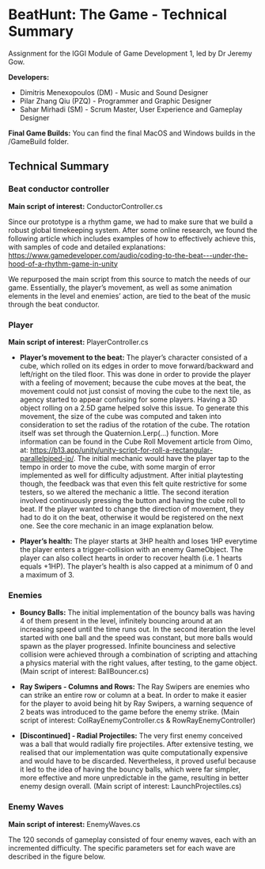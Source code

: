 # BeatHunt: The Game - Technical Summary
Assignment for the IGGI Module of Game Development 1, led by Dr Jeremy Gow. 

**Developers:** 
- Dimitris Menexopoulos (DM) - Music and Sound Designer
- Pilar Zhang Qiu (PZQ) - Programmer and Graphic Designer
- Sahar Mirhadi (SM) - Scrum Master, User Experience and Gameplay Designer 

**Final Game Builds:** You can find the final MacOS and Windows builds in the /GameBuild folder.

## Technical Summary
### Beat conductor controller

**Main script of interest:** ConductorController.cs

Since our prototype is a rhythm game, we had to make sure that we build a robust global timekeeping system. After some online research, we found the following article which includes examples of how to effectively achieve this, with samples of code and detailed explanations:
https://www.gamedeveloper.com/audio/coding-to-the-beat---under-the-hood-of-a-rhythm-game-in-unity

We repurposed the main script from this source to match the needs of our game. Essentially, the player’s movement, as well as some animation elements in the level and enemies’ action, are tied to the beat of the music through the beat conductor. 


### Player

**Main script of interest:** PlayerController.cs

- **Player’s movement to the beat:** The player’s character consisted of a cube, which rolled on its edges in order to move forward/backward and left/right on the tiled floor. This was done in order to provide the player with a feeling of movement; because the cube moves at the beat, the movement could not just consist of moving the cube to the next tile, as agency started to appear confusing for some players. Having a 3D object rolling on a 2.5D game helped solve this issue. To generate this movement, the size of the cube was computed and taken into consideration to set the radius of the rotation of the cube. The rotation itself was set through the Quaternion.Lerp(...) function. More information can be found in the Cube Roll Movement article from Oimo, at: https://b13.app/unity/unity-script-for-roll-a-rectangular-parallelpiped-jp/. The initial mechanic would have the player tap to the tempo in order to move the cube, with some margin of error implemented as well for difficulty adjustment. After initial playtesting though, the feedback was that even this felt quite restrictive for some testers, so we altered the mechanic a little. The second iteration involved continuously pressing the button and having the cube roll to beat. If the player wanted to change the direction of movement, they had to do it on the beat, otherwise it would be registered on the next one. See the core mechanic in an image explanation below.


- **Player’s health:** The player starts at 3HP health and loses 1HP everytime the player enters a trigger-collision with an enemy GameObject. The player can also collect hearts in order to recover health (i.e. 1 hearts equals +1HP). The player’s health is also capped at a minimum of 0 and a maximum of 3.


### Enemies

- **Bouncy Balls:** The initial implementation of the bouncy balls was having 4 of them present in the level, infinitely bouncing around at an increasing speed until the time runs out. In the second iteration the level started with one ball and the speed was constant, but more balls would spawn as the player progressed. Infinite bounciness and selective collision were achieved through a combination of scripting and attaching a physics material with the right values, after testing, to the game object. (Main script of interest: BallBouncer.cs)


- **Ray Swipers - Columns and Rows:** The Ray Swipers are enemies who can strike an entire row or column at a beat. In order to make it easier for the player to avoid being hit by Ray Swipers, a warning sequence of 2 beats was introduced to the game before the enemy strike. (Main script of interest: ColRayEnemyController.cs & RowRayEnemyController)


- **[Discontinued] - Radial Projectiles:** The very first enemy conceived was a ball that would radially fire projectiles. After extensive testing, we realised that our implementation was quite computationally expensive and would have to be discarded. Nevertheless, it proved useful because it led to the idea of having the bouncy balls, which were far simpler, more effective and more unpredictable in the game, resulting in better enemy design overall. (Main script of interest: LaunchProjectiles.cs)


### Enemy Waves

**Main script of interest:** EnemyWaves.cs

The 120 seconds of gameplay consisted of four enemy waves, each with an incremented difficulty. The specific parameters set for each wave are described in the figure below.
